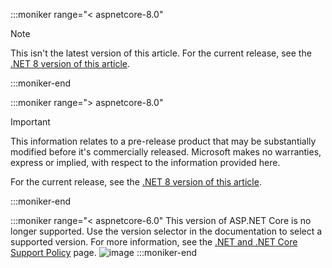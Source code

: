 :::moniker range="< aspnetcore-8.0"

> [!NOTE]
> This isn't the latest version of this article. For the current release, see the [.NET 8 version of this article](?view=aspnetcore-8.0&preserve-view=true).

:::moniker-end

:::moniker range="> aspnetcore-8.0"

> [!IMPORTANT]
> This information relates to a pre-release product that may be substantially modified before it's commercially released. Microsoft makes no warranties, express or implied, with respect to the information provided here.
>
> For the current release, see the [.NET 8 version of this article](?view=aspnetcore-8.0&preserve-view=true).

:::moniker-end

<!--
Include this file at the top of articles. When a new version is released,
it might be necessary to temporarily comment out the  current version
moniker range section until the new moniker is created.
Markdown to include this file:
[!INCLUDE[](~/includes/not-latest-version.md)]
-->

:::moniker range="< aspnetcore-6.0"
This version of ASP.NET Core is no longer supported. Use the version selector in the documentation to select a supported version. For more information, see the [.NET and .NET Core Support Policy](https://dotnet.microsoft.com/platform/support/policy/dotnet-core) page.
![image](https://github.com/dotnet/AspNetCore.Docs/assets/3605364/9145fe9d-017e-40fd-b6b9-7bccd1bd2325)
:::moniker-end
